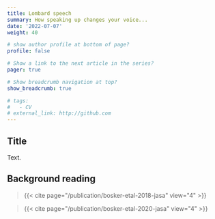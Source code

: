 ```yaml
---
title: Lombard speech
summary: How speaking up changes your voice...
date: '2022-07-07'
weight: 40

# show author profile at bottom of page?
profile: false

# Show a link to the next article in the series?
pager: true

# Show breadcrumb navigation at top?
show_breadcrumb: true

# tags:
#   - CV
# external_link: http://github.com
---
```


## Title

Text.

## Background reading

> {{< cite page="/publication/bosker-etal-2018-jasa" view="4" >}}

> {{< cite page="/publication/bosker-etal-2020-jasa" view="4" >}}
